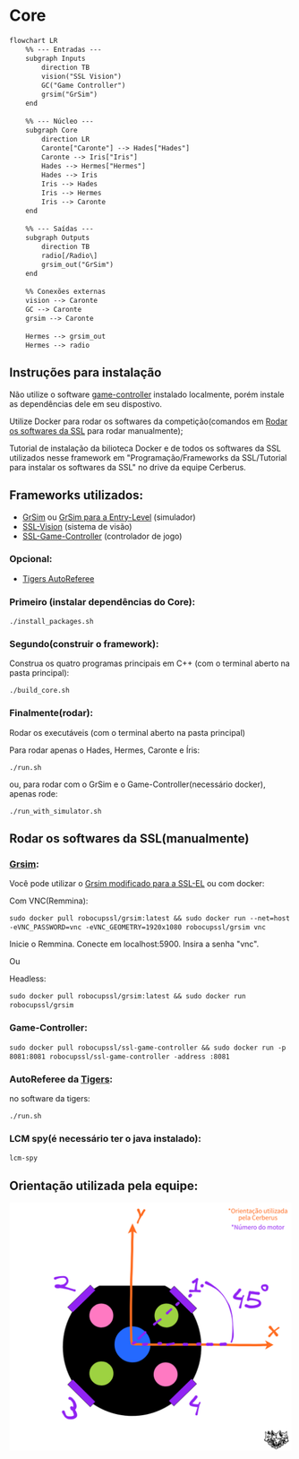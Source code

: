 # Core



```mermaid
flowchart LR
    %% --- Entradas ---
    subgraph Inputs
        direction TB
        vision("SSL Vision")
        GC("Game Controller")
        grsim("GrSim")
    end

    %% --- Núcleo ---
    subgraph Core
        direction LR
        Caronte["Caronte"] --> Hades["Hades"]
        Caronte --> Iris["Iris"]
        Hades --> Hermes["Hermes"]
        Hades --> Iris
        Iris --> Hades
        Iris --> Hermes
        Iris --> Caronte
    end

    %% --- Saídas ---
    subgraph Outputs
        direction TB
        radio[/Radio\]
        grsim_out("GrSim")
    end

    %% Conexões externas
    vision --> Caronte
    GC --> Caronte
    grsim --> Caronte

    Hermes --> grsim_out
    Hermes --> radio

```


## Instruções para instalação

Não utilize o software [game-controller](https://github.com/RoboCup-SSL/ssl-game-controller) instalado localmente, porém instale as dependências dele em seu dispostivo.

Utilize Docker para rodar os softwares da competição(comandos em [Rodar os softwares da SSL](https://github.com/CerberusRobotica/Core?tab=readme-ov-file#rodar-os-softwares-da-ssl) para rodar manualmente);

Tutorial de instalação da bilioteca Docker e de todos os softwares da SSL utilizados nesse framework em "Programação/Frameworks da SSL/Tutorial para instalar os softwares da SSL" no drive da equipe Cerberus.

## Frameworks utilizados:

* [GrSim](https://github.com/RoboCup-SSL/grSim) ou [GrSim para a Entry-Level](https://github.com/Cerberus-Robotica/grSim_for_EL) (simulador)
* [SSL-Vision](https://github.com/RoboCup-SSL/ssl-vision/tree/master) (sistema de visão)
* [SSL-Game-Controller](https://github.com/RoboCup-SSL/ssl-game-controller) (controlador de jogo)
### Opcional:
* [Tigers AutoReferee](https://github.com/TIGERs-Mannheim/AutoReferee)
	
### Primeiro (instalar dependências do Core):

	./install_packages.sh
		

### Segundo(construir o framework):

Construa os quatro programas principais em C++ (com o terminal aberto na pasta principal):

	./build_core.sh

### Finalmente(rodar):

Rodar os executáveis (com o terminal aberto na pasta principal)

Para rodar apenas o Hades, Hermes, Caronte e Íris:

	./run.sh
 
ou, para rodar com o GrSim e o Game-Controller(necessário docker), apenas rode:
 
 	./run_with_simulator.sh

	
## Rodar os softwares da SSL(manualmente)

### [Grsim](https://github.com/RoboCup-SSL/grSim):

Você pode utilizar o [Grsim modificado para a SSL-EL](https://github.com/Cerberus-Robotica/grSim_for_EL) ou com docker:

Com VNC(Remmina): 
	
	sudo docker pull robocupssl/grsim:latest && sudo docker run --net=host -eVNC_PASSWORD=vnc -eVNC_GEOMETRY=1920x1080 robocupssl/grsim vnc

Inicie o Remmina. Conecte em localhost:5900. Insira a senha "vnc".

Ou

Headless: 
	
	sudo docker pull robocupssl/grsim:latest && sudo docker run robocupssl/grsim


### Game-Controller:

	sudo docker pull robocupssl/ssl-game-controller && sudo docker run -p 8081:8081 robocupssl/ssl-game-controller -address :8081

### AutoReferee da [Tigers](https://github.com/TIGERs-Mannheim/AutoReferee):

no software da tigers:

	./run.sh

### LCM spy(é necessário ter o java instalado):

	lcm-spy

## Orientação utilizada pela equipe:

![Robot Orientation](Robot_orientation.png "robot orientation")
